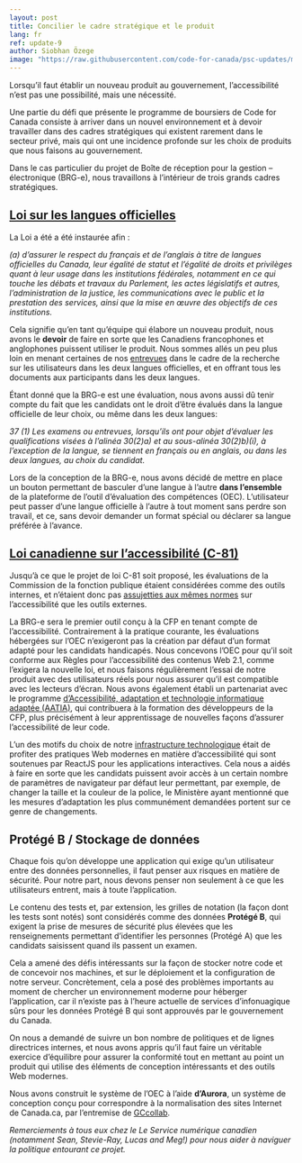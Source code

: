 ```yaml
---
layout: post
title: Concilier le cadre stratégique et le produit
lang: fr
ref: update-9
author: Siobhan Özege
image: "https://raw.githubusercontent.com/code-for-canada/psc-updates/master/images/preview-pics/iterate.png"
---
```


Lorsqu’il faut établir un nouveau produit au gouvernement, l’accessibilité n’est pas une possibilité, mais une nécessité. 

Une partie du défi que présente le programme de boursiers de Code for Canada consiste à arriver dans un nouvel environnement et à devoir travailler dans des cadres stratégiques qui existent rarement dans le secteur privé, mais qui ont une incidence profonde sur les choix de produits que nous faisons au gouvernement. 

Dans le cas particulier du projet de Boîte de réception pour la gestion – électronique (BRG-e), nous travaillons à l’intérieur de trois grands cadres stratégiques.

## [Loi sur les langues officielles](https://laws-lois.justice.gc.ca/fra/lois/O-3.01/)

La Loi a été a été instaurée afin :

*(a) d’assurer le respect du français et de l’anglais à titre de langues officielles du Canada, leur égalité de statut et l’égalité de droits et privilèges quant à leur usage dans les institutions fédérales, notamment en ce qui touche les débats et travaux du Parlement, les actes législatifs et autres, l’administration de la justice, les communications avec le public et la prestation des services, ainsi que la mise en œuvre des objectifs de ces institutions.*

Cela signifie qu’en tant qu’équipe qui élabore un nouveau produit, nous avons le **devoir** de faire en sorte que les Canadiens francophones et anglophones puissent utiliser le produit. Nous sommes allés un peu plus loin en menant certaines de nos [entrevues](https://code-for-canada.github.io/psc-updates/update-3/) dans le cadre de la recherche sur les utilisateurs dans les deux langues officielles, et en offrant tous les documents aux participants dans les deux langues.

Étant donné que la BRG-e est une évaluation, nous avons aussi dû tenir compte du fait que les candidats ont le droit d’être évalués dans la langue officielle de leur choix, ou même dans les deux langues:

*37 (1) Les examens ou entrevues, lorsqu’ils ont pour objet d’évaluer les qualifications visées à l’alinéa 30(2)a) et au sous-alinéa 30(2)b)(i), à l’exception de la langue, se tiennent en français ou en anglais, ou dans les deux langues, au choix du candidat.*

Lors de la conception de la BRG-e, nous avons décidé de mettre en place un bouton permettant de basculer d’une langue à l’autre **dans l’ensemble** de la plateforme de l’outil d’évaluation des compétences (OEC). L’utilisateur peut passer d’une langue officielle à l’autre à tout moment sans perdre son travail, et ce, sans devoir demander un format spécial ou déclarer sa langue préférée à l’avance. 

## [Loi canadienne sur l’accessibilité (C-81)](https://www.canada.ca/fr/emploi-developpement-social/programmes/accessible-personnes-handicapees/loi-resume.html)
Jusqu’à ce que le projet de loi C-81 soit proposé, les évaluations de la Commission de la fonction publique étaient considérées comme des outils internes, et n’étaient donc pas [assujetties aux mêmes normes](https://www.tbs-sct.gc.ca/pol/doc-fra.aspx?id=23601) sur l’accessibilité que les outils externes.

La BRG-e sera le premier outil conçu à la CFP en tenant compte de l’accessibilité. Contrairement à la pratique courante, les évaluations hébergées sur l’OEC n’exigeront pas la création par défaut d’un format adapté pour les candidats handicapés. Nous concevons l’OEC pour qu’il soit conforme aux Règles pour l’accessibilité des contenus Web 2.1, comme l’exigera la nouvelle loi, et nous faisons régulièrement l’essai de notre produit avec des utilisateurs réels pour nous assurer qu’il est compatible avec les lecteurs d’écran. Nous avons également établi un partenariat avec le programme [d’Accessibilité, adaptation et technologie informatique adaptée (AATIA)](https://www.canada.ca/fr/services-partages/organisation/programme-aatia.html), qui contribuera à la formation des développeurs de la CFP, plus précisément à leur apprentissage de nouvelles façons d’assurer l’accessibilité de leur code.

L’un des motifs du choix de notre [infrastructure technologique](https://code-for-canada.github.io/psc-updates/update-6/) était de profiter des pratiques Web modernes en matière d’accessibilité qui sont soutenues par ReactJS pour les applications interactives. Cela nous a aidés à faire en sorte que les candidats puissent avoir accès à un certain nombre de paramètres de navigateur par défaut leur permettant, par exemple, de changer la taille et la couleur de la police, le Ministère ayant mentionné que les mesures d’adaptation les plus communément demandées portent sur ce genre de changements. 

## Protégé B / Stockage de données
Chaque fois qu’on développe une application qui exige qu’un utilisateur entre des données personnelles, il faut penser aux risques en matière de sécurité. Pour notre part, nous devons penser non seulement à ce que les utilisateurs entrent, mais à toute l’application.

Le contenu des tests et, par extension, les grilles de notation (la façon dont les tests sont notés) sont considérés comme des données **Protégé B**, qui exigent la prise de mesures de sécurité plus élevées que les renseignements permettant d’identifier les personnes (Protégé A) que les candidats saisissent quand ils passent un examen. 

Cela a amené des défis intéressants sur la façon de stocker notre code et de concevoir nos machines, et sur le déploiement et la configuration de notre serveur. Concrètement, cela a posé des problèmes importants au moment de chercher un environnement moderne pour héberger l’application, car il n’existe pas à l’heure actuelle de services d’infonuagique sûrs pour les données Protégé B qui sont approuvés par le gouvernement du Canada.

On nous a demandé de suivre un bon nombre de politiques et de lignes directrices internes, et nous avons appris qu’il faut faire un véritable exercice d’équilibre pour assurer la conformité tout en mettant au point un produit qui utilise des éléments de conception intéressants et des outils Web modernes.

Nous avons construit le système de l’OEC à l’aide **d’Aurora**, un système de conception conçu pour correspondre à la normalisation des sites Internet de Canada.ca, par l’entremise de [GCcollab](https://design.gccollab.ca/).

*Remerciements à tous eux chez le Le Service numérique canadien (notamment Sean, Stevie-Ray, Lucas and Meg!) pour nous aider à naviguer la politique entourant ce projet.*

